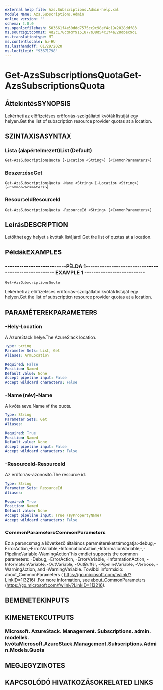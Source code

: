 ```yaml
---
external help file: Azs.Subscriptions.Admin-help.xml
Module Name: Azs.Subscriptions.Admin
online version: ''
schema: 2.0.0
ms.openlocfilehash: 503661f4e50ddd7575cc9c98ef4c19e2028ddf83
ms.sourcegitcommit: 4d2c178cd6df9151877b08d54c1f4a228dbec9d1
ms.translationtype: MT
ms.contentlocale: hu-HU
ms.lasthandoff: 01/29/2020
ms.locfileid: "93671798"
---
```

# <span data-ttu-id="ad728-101">Get-AzsSubscriptionsQuota</span><span class="sxs-lookup"><span data-stu-id="ad728-101">Get-AzsSubscriptionsQuota</span></span>

## <span data-ttu-id="ad728-102">Áttekintés</span><span class="sxs-lookup"><span data-stu-id="ad728-102">SYNOPSIS</span></span>
<span data-ttu-id="ad728-103">Lekérheti az előfizetéses erőforrás-szolgáltatói kvóták listáját egy helyen.</span><span class="sxs-lookup"><span data-stu-id="ad728-103">Get the list of subscription resource provider quotas at a location.</span></span>

## <span data-ttu-id="ad728-104">SZINTAXISA</span><span class="sxs-lookup"><span data-stu-id="ad728-104">SYNTAX</span></span>

### <span data-ttu-id="ad728-105">Lista (alapértelmezett)</span><span class="sxs-lookup"><span data-stu-id="ad728-105">List (Default)</span></span>
```
Get-AzsSubscriptionsQuota [-Location <String>] [<CommonParameters>]
```

### <span data-ttu-id="ad728-106">Beszerzése</span><span class="sxs-lookup"><span data-stu-id="ad728-106">Get</span></span>
```
Get-AzsSubscriptionsQuota -Name <String> [-Location <String>] [<CommonParameters>]
```

### <span data-ttu-id="ad728-107">ResourceId</span><span class="sxs-lookup"><span data-stu-id="ad728-107">ResourceId</span></span>
```
Get-AzsSubscriptionsQuota -ResourceId <String> [<CommonParameters>]
```

## <span data-ttu-id="ad728-108">Leírás</span><span class="sxs-lookup"><span data-stu-id="ad728-108">DESCRIPTION</span></span>
<span data-ttu-id="ad728-109">Letölthet egy helyet a kvóták listájáról.</span><span class="sxs-lookup"><span data-stu-id="ad728-109">Get the list of quotas at a location.</span></span>

## <span data-ttu-id="ad728-110">Példák</span><span class="sxs-lookup"><span data-stu-id="ad728-110">EXAMPLES</span></span>

### <span data-ttu-id="ad728-111">--------------------------PÉLDA 1--------------------------</span><span class="sxs-lookup"><span data-stu-id="ad728-111">-------------------------- EXAMPLE 1 --------------------------</span></span>
```
Get-AzsSubscriptionsQuota
```

<span data-ttu-id="ad728-112">Lekérheti az előfizetéses erőforrás-szolgáltatói kvóták listáját egy helyen.</span><span class="sxs-lookup"><span data-stu-id="ad728-112">Get the list of subscription resource provider quotas at a location.</span></span>

## <span data-ttu-id="ad728-113">PARAMÉTEREK</span><span class="sxs-lookup"><span data-stu-id="ad728-113">PARAMETERS</span></span>

### <span data-ttu-id="ad728-114">-Hely</span><span class="sxs-lookup"><span data-stu-id="ad728-114">-Location</span></span>
<span data-ttu-id="ad728-115">A AzureStack helye.</span><span class="sxs-lookup"><span data-stu-id="ad728-115">The AzureStack location.</span></span>

```yaml
Type: String
Parameter Sets: List, Get
Aliases: ArmLocation

Required: False
Position: Named
Default value: None
Accept pipeline input: False
Accept wildcard characters: False
```

### <span data-ttu-id="ad728-116">-Name (név)</span><span class="sxs-lookup"><span data-stu-id="ad728-116">-Name</span></span>
<span data-ttu-id="ad728-117">A kvóta neve.</span><span class="sxs-lookup"><span data-stu-id="ad728-117">Name of the quota.</span></span>

```yaml
Type: String
Parameter Sets: Get
Aliases: 

Required: True
Position: Named
Default value: None
Accept pipeline input: False
Accept wildcard characters: False
```

### <span data-ttu-id="ad728-118">-ResourceId</span><span class="sxs-lookup"><span data-stu-id="ad728-118">-ResourceId</span></span>
<span data-ttu-id="ad728-119">Az erőforrás-azonosító.</span><span class="sxs-lookup"><span data-stu-id="ad728-119">The resource id.</span></span>

```yaml
Type: String
Parameter Sets: ResourceId
Aliases: 

Required: True
Position: Named
Default value: None
Accept pipeline input: True (ByPropertyName)
Accept wildcard characters: False
```

### <span data-ttu-id="ad728-120">CommonParameters</span><span class="sxs-lookup"><span data-stu-id="ad728-120">CommonParameters</span></span>
<span data-ttu-id="ad728-121">Ez a parancsmag a következő általános paramétereket támogatja:-debug,-ErrorAction,-ErrorVariable,-InformationAction,-InformationVariable,-,-PipelineVariable-WarningAction</span><span class="sxs-lookup"><span data-stu-id="ad728-121">This cmdlet supports the common parameters: -Debug, -ErrorAction, -ErrorVariable, -InformationAction, -InformationVariable, -OutVariable, -OutBuffer, -PipelineVariable, -Verbose, -WarningAction, and -WarningVariable.</span></span> <span data-ttu-id="ad728-122">További információ: about_CommonParameters ( https://go.microsoft.com/fwlink/?LinkID=113216) .</span><span class="sxs-lookup"><span data-stu-id="ad728-122">For more information, see about_CommonParameters (https://go.microsoft.com/fwlink/?LinkID=113216).</span></span>

## <span data-ttu-id="ad728-123">BEMENETEK</span><span class="sxs-lookup"><span data-stu-id="ad728-123">INPUTS</span></span>

## <span data-ttu-id="ad728-124">KIMENETEK</span><span class="sxs-lookup"><span data-stu-id="ad728-124">OUTPUTS</span></span>

### <span data-ttu-id="ad728-125">Microsoft. AzureStack. Management. Subscriptions. admin. modellek. kvóta</span><span class="sxs-lookup"><span data-stu-id="ad728-125">Microsoft.AzureStack.Management.Subscriptions.Admin.Models.Quota</span></span>

## <span data-ttu-id="ad728-126">MEGJEGYZI</span><span class="sxs-lookup"><span data-stu-id="ad728-126">NOTES</span></span>

## <span data-ttu-id="ad728-127">KAPCSOLÓDÓ HIVATKOZÁSOK</span><span class="sxs-lookup"><span data-stu-id="ad728-127">RELATED LINKS</span></span>

